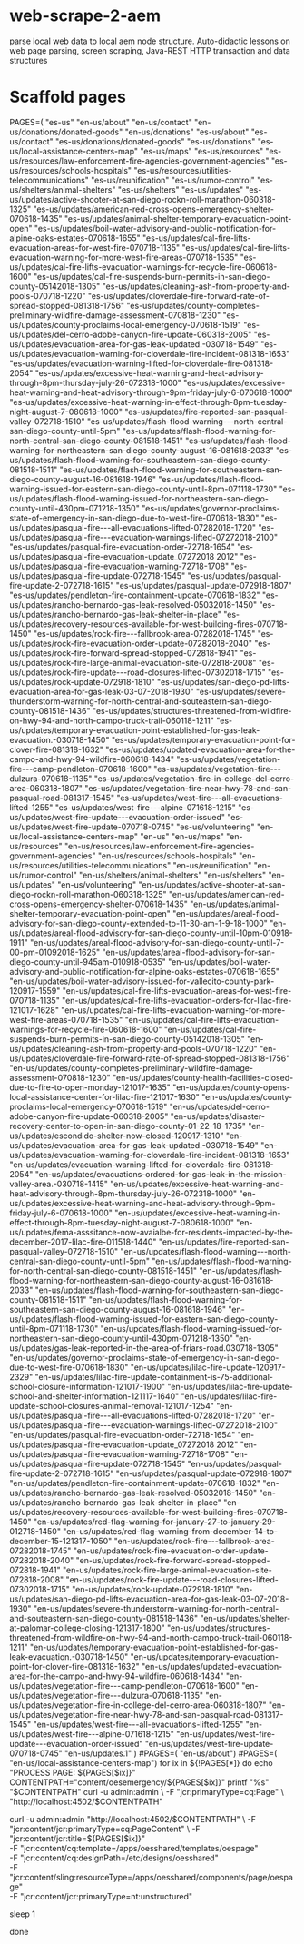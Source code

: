 # web-scrape-2-aem
parse local web data to local aem node structure. Auto-didactic lessons on web page parsing, screen scraping, Java-REST HTTP transaction and data structures

# Scaffold pages
PAGES=( "es-us" "en-us/about" "en-us/contact" "en-us/donations/donated-goods" "en-us/donations" "es-us/about" "es-us/contact" "es-us/donations/donated-goods" "es-us/donations" "es-us/local-assistance-centers-map" "es-us/maps" "es-us/resources" "es-us/resources/law-enforcement-fire-agencies-government-agencies" "es-us/resources/schools-hospitals" "es-us/resources/utilities-telecommunications" "es-us/reunification" "es-us/rumor-control" "es-us/shelters/animal-shelters" "es-us/shelters" "es-us/updates" "es-us/updates/active-shooter-at-san-diego-rockn-roll-marathon-060318-1325" "es-us/updates/american-red-cross-opens-emergency-shelter-070618-1435" "es-us/updates/animal-shelter-temporary-evacuation-point-open" "es-us/updates/boil-water-advisory-and-public-notification-for-alpine-oaks-estates-070618-1655" "es-us/updates/cal-fire-lifts-evacuation-areas-for-west-fire-070718-1135" "es-us/updates/cal-fire-lifts-evacuation-warning-for-more-west-fire-areas-070718-1535" "es-us/updates/cal-fire-lifts-evacuation-warnings-for-recycle-fire-060618-1600" "es-us/updates/cal-fire-suspends-burn-permits-in-san-diego-county-05142018-1305" "es-us/updates/cleaning-ash-from-property-and-pools-070718-1220" "es-us/updates/cloverdale-fire-forward-rate-of-spread-stopped-081318-1756" "es-us/updates/county-completes-preliminary-wildfire-damage-assessment-070818-1230" "es-us/updates/county-proclaims-local-emergency-070618-1519" "es-us/updates/del-cerro-adobe-canyon-fire-update-060318-2005" "es-us/updates/evacuation-area-for-gas-leak-updated.-030718-1549" "es-us/updates/evacuation-warning-for-cloverdale-fire-incident-081318-1653" "es-us/updates/evacuation-warning-lifted-for-cloverdale-fire-081318-2054" "es-us/updates/excessive-heat-warning-and-heat-advisory-through-8pm-thursday-july-26-072318-1000" "es-us/updates/excessive-heat-warning-and-heat-advisory-through-9pm-friday-july-6-070618-1000" "es-us/updates/excessive-heat-warning-in-effect-through-8pm-tuesday-night-august-7-080618-1000" "es-us/updates/fire-reported-san-pasqual-valley-072718-1510" "es-us/updates/flash-flood-warning---north-central-san-diego-county-until-5pm" "es-us/updates/flash-flood-warning-for-north-central-san-diego-county-081518-1451" "es-us/updates/flash-flood-warning-for-northeastern-san-diego-county-august-16-081618-2033" "es-us/updates/flash-flood-warning-for-southeastern-san-diego-county-081518-1511" "es-us/updates/flash-flood-warning-for-southeastern-san-diego-county-august-16-081618-1946" "es-us/updates/flash-flood-warning-issued-for-eastern-san-diego-county-until-8pm-071118-1730" "es-us/updates/flash-flood-warning-issued-for-northeastern-san-diego-county-until-430pm-071218-1350" "es-us/updates/governor-proclaims-state-of-emergency-in-san-diego-due-to-west-fire-070618-1830" "es-us/updates/pasqual-fire---all-evacuations-lifted-07282018-1720" "es-us/updates/pasqual-fire---evacuation-warnings-lifted-07272018-2100" "es-us/updates/pasqual-fire-evacuation-order-72718-1654" "es-us/updates/pasqual-fire-evacuation-update_07272018 2012" "es-us/updates/pasqual-fire-evacuation-warning-72718-1708" "es-us/updates/pasqual-fire-update-072718-1545" "es-us/updates/pasqual-fire-update-2-072718-1615" "es-us/updates/pasqual-update-072918-1807" "es-us/updates/pendleton-fire-containment-update-070618-1832" "es-us/updates/rancho-bernardo-gas-leak-resolved-05032018-1450" "es-us/updates/rancho-bernardo-gas-leak-shelter-in-place" "es-us/updates/recovery-resources-available-for-west-building-fires-070718-1450" "es-us/updates/rock-fire---fallbrook-area-07282018-1745" "es-us/updates/rock-fire-evacuation-order-update-07282018-2040" "es-us/updates/rock-fire-forward-spread-stopped-072818-1941" "es-us/updates/rock-fire-large-animal-evacuation-site-072818-2008" "es-us/updates/rock-fire-update---road-closures-lifted-07302018-1715" "es-us/updates/rock-update-072918-1810" "es-us/updates/san-diego-pd-lifts-evacuation-area-for-gas-leak-03-07-2018-1930" "es-us/updates/severe-thunderstorm-warning-for-north-central-and-souteastern-san-diego-county-081518-1436" "es-us/updates/structures-threatened-from-wildfire-on-hwy-94-and-north-campo-truck-trail-060118-1211" "es-us/updates/temporary-evacuation-point-established-for-gas-leak-evacuation.-030718-1450" "es-us/updates/temporary-evacuation-point-for-clover-fire-081318-1632" "es-us/updates/updated-evacuation-area-for-the-campo-and-hwy-94-wildfire-060618-1434" "es-us/updates/vegetation-fire---camp-pendleton-070618-1600" "es-us/updates/vegetation-fire---dulzura-070618-1135" "es-us/updates/vegetation-fire-in-college-del-cerro-area-060318-1807" "es-us/updates/vegetation-fire-near-hwy-78-and-san-pasqual-road-081317-1545" "es-us/updates/west-fire---all-evacuations-lifted-1255" "es-us/updates/west-fire---alpine-071618-1215" "es-us/updates/west-fire-update---evacuation-order-issued" "es-us/updates/west-fire-update-070718-0745" "es-us/volunteering" "en-us/local-assistance-centers-map" "en-us" "en-us/maps" "en-us/resources" "en-us/resources/law-enforcement-fire-agencies-government-agencies" "en-us/resources/schools-hospitals" "en-us/resources/utilities-telecommunications" "en-us/reunification" "en-us/rumor-control" "en-us/shelters/animal-shelters" "en-us/shelters" "en-us/updates" "en-us/volunteering" "en-us/updates/active-shooter-at-san-diego-rockn-roll-marathon-060318-1325" "en-us/updates/american-red-cross-opens-emergency-shelter-070618-1435" "en-us/updates/animal-shelter-temporary-evacuation-point-open" "en-us/updates/areal-flood-advisory-for-san-diego-county-extended-to-11-30-am-1-9-18-1000" "en-us/updates/areal-flood-advisory-for-san-diego-county-until-10pm-010918-1911" "en-us/updates/areal-flood-advisory-for-san-diego-county-until-7-00-pm-01092018-1625" "en-us/updates/areal-flood-advisory-for-san-diego-county-until-945am-010918-0535" "en-us/updates/boil-water-advisory-and-public-notification-for-alpine-oaks-estates-070618-1655" "en-us/updates/boil-water-advisory-issued-for-vallecito-county-park-120917-1559" "en-us/updates/cal-fire-lifts-evacuation-areas-for-west-fire-070718-1135" "en-us/updates/cal-fire-lifts-evacuation-orders-for-lilac-fire-121017-1628" "en-us/updates/cal-fire-lifts-evacuation-warning-for-more-west-fire-areas-070718-1535" "en-us/updates/cal-fire-lifts-evacuation-warnings-for-recycle-fire-060618-1600" "en-us/updates/cal-fire-suspends-burn-permits-in-san-diego-county-05142018-1305" "en-us/updates/cleaning-ash-from-property-and-pools-070718-1220" "en-us/updates/cloverdale-fire-forward-rate-of-spread-stopped-081318-1756" "en-us/updates/county-completes-preliminary-wildfire-damage-assessment-070818-1230" "en-us/updates/county-health-facilities-closed-due-to-fire-to-open-monday-121017-1635" "en-us/updates/county-opens-local-assistance-center-for-lilac-fire-121017-1630" "en-us/updates/county-proclaims-local-emergency-070618-1519" "en-us/updates/del-cerro-adobe-canyon-fire-update-060318-2005" "en-us/updates/disaster-recovery-center-to-open-in-san-diego-county-01-22-18-1735" "en-us/updates/escondido-shelter-now-closed-120917-1310" "en-us/updates/evacuation-area-for-gas-leak-updated.-030718-1549" "en-us/updates/evacuation-warning-for-cloverdale-fire-incident-081318-1653" "en-us/updates/evacuation-warning-lifted-for-cloverdale-fire-081318-2054" "en-us/updates/evacuations-ordered-for-gas-leak-in-the-mission-valley-area.-030718-1415" "en-us/updates/excessive-heat-warning-and-heat-advisory-through-8pm-thursday-july-26-072318-1000" "en-us/updates/excessive-heat-warning-and-heat-advisory-through-9pm-friday-july-6-070618-1000" "en-us/updates/excessive-heat-warning-in-effect-through-8pm-tuesday-night-august-7-080618-1000" "en-us/updates/fema-asssitance-now-avaialbe-for-residents-impacted-by-the-december-2017-lilac-fire-011518-1440" "en-us/updates/fire-reported-san-pasqual-valley-072718-1510" "en-us/updates/flash-flood-warning---north-central-san-diego-county-until-5pm" "en-us/updates/flash-flood-warning-for-north-central-san-diego-county-081518-1451" "en-us/updates/flash-flood-warning-for-northeastern-san-diego-county-august-16-081618-2033" "en-us/updates/flash-flood-warning-for-southeastern-san-diego-county-081518-1511" "en-us/updates/flash-flood-warning-for-southeastern-san-diego-county-august-16-081618-1946" "en-us/updates/flash-flood-warning-issued-for-eastern-san-diego-county-until-8pm-071118-1730" "en-us/updates/flash-flood-warning-issued-for-northeastern-san-diego-county-until-430pm-071218-1350" "en-us/updates/gas-leak-reported-in-the-area-of-friars-road.030718-1305" "en-us/updates/governor-proclaims-state-of-emergency-in-san-diego-due-to-west-fire-070618-1830" "en-us/updates/lilac-fire-update-120917-2329" "en-us/updates/lilac-fire-update-containment-is-75-additional-school-closure-information-121017-1900" "en-us/updates/lilac-fire-update-school-and-shelter-information-121117-1640" "en-us/updates/lilac-fire-update-school-closures-animal-removal-121017-1254" "en-us/updates/pasqual-fire---all-evacuations-lifted-07282018-1720" "en-us/updates/pasqual-fire---evacuation-warnings-lifted-07272018-2100" "en-us/updates/pasqual-fire-evacuation-order-72718-1654" "en-us/updates/pasqual-fire-evacuation-update_07272018 2012" "en-us/updates/pasqual-fire-evacuation-warning-72718-1708" "en-us/updates/pasqual-fire-update-072718-1545" "en-us/updates/pasqual-fire-update-2-072718-1615" "en-us/updates/pasqual-update-072918-1807" "en-us/updates/pendleton-fire-containment-update-070618-1832" "en-us/updates/rancho-bernardo-gas-leak-resolved-05032018-1450" "en-us/updates/rancho-bernardo-gas-leak-shelter-in-place" "en-us/updates/recovery-resources-available-for-west-building-fires-070718-1450" "en-us/updates/red-flag-warning-for-january-27-to-january-29-012718-1450" "en-us/updates/red-flag-warning-from-december-14-to-december-15-121317-1050" "en-us/updates/rock-fire---fallbrook-area-07282018-1745" "en-us/updates/rock-fire-evacuation-order-update-07282018-2040" "en-us/updates/rock-fire-forward-spread-stopped-072818-1941" "en-us/updates/rock-fire-large-animal-evacuation-site-072818-2008" "en-us/updates/rock-fire-update---road-closures-lifted-07302018-1715" "en-us/updates/rock-update-072918-1810" "en-us/updates/san-diego-pd-lifts-evacuation-area-for-gas-leak-03-07-2018-1930" "en-us/updates/severe-thunderstorm-warning-for-north-central-and-souteastern-san-diego-county-081518-1436" "en-us/updates/shelter-at-palomar-college-closing-121317-1800" "en-us/updates/structures-threatened-from-wildfire-on-hwy-94-and-north-campo-truck-trail-060118-1211" "en-us/updates/temporary-evacuation-point-established-for-gas-leak-evacuation.-030718-1450" "en-us/updates/temporary-evacuation-point-for-clover-fire-081318-1632" "en-us/updates/updated-evacuation-area-for-the-campo-and-hwy-94-wildfire-060618-1434" "en-us/updates/vegetation-fire---camp-pendleton-070618-1600" "en-us/updates/vegetation-fire---dulzura-070618-1135" "en-us/updates/vegetation-fire-in-college-del-cerro-area-060318-1807" "en-us/updates/vegetation-fire-near-hwy-78-and-san-pasqual-road-081317-1545" "en-us/updates/west-fire---all-evacuations-lifted-1255" "en-us/updates/west-fire---alpine-071618-1215" "en-us/updates/west-fire-update---evacuation-order-issued" "en-us/updates/west-fire-update-070718-0745" "en-us/updates.1" )
#PAGES=( "en-us/about")
#PAGES=( "en-us/local-assistance-centers-map")
for ix in ${!PAGES[*]}
do
echo "PROCESS PAGE: ${PAGES[$ix]}"
CONTENTPATH="content/oesemergency/${PAGES[$ix]}"
    printf "%s" "$CONTENTPATH"
curl -u admin:admin \
 -F "jcr:primaryType=cq:Page" \
 "http://localhost:4502/$CONTENTPATH"

curl -u admin:admin "http://localhost:4502/$CONTENTPATH" \
 -F "jcr:content/jcr:primaryType=cq:PageContent" \
 -F "jcr:content/jcr:title=${PAGES[$ix]}" \
 -F "jcr:content/cq:template=/apps/oesshared/templates/oespage" \
 -F "jcr:content/cq:designPath=/etc/designs/oesshared" \
 -F "jcr:content/sling:resourceType=/apps/oesshared/components/page/oespage" \
 -F "jcr:content/jcr:primaryType=nt:unstructured"

sleep 1

done
